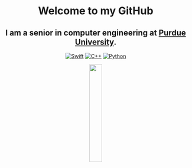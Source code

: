 <div align = center>

# Welcome to my GitHub
## I am a senior in computer engineering at [Purdue University](https://www.purdue.edu/).

[![Swift](https://img.shields.io/badge/Swift-F05138?logo=swift&logoColor=white&style=for-the-badge)](https://developer.apple.com/swift/)
[![C++](https://img.shields.io/badge/C++-00599C?logo=c%2B%2B&logoColor=white&style=for-the-badge)](https://en.cppreference.com/w/)
[![Python](https://img.shields.io/badge/Python-3776AB?logo=python&logoColor=white&style=for-the-badge)](https://python.org/)

[<img width=26% src="https://github-readme-stats.vercel.app/api/top-langs/?username=Coop8&layout=compact&langs_count=10&theme=nord">](https://github.com/Coop8)
